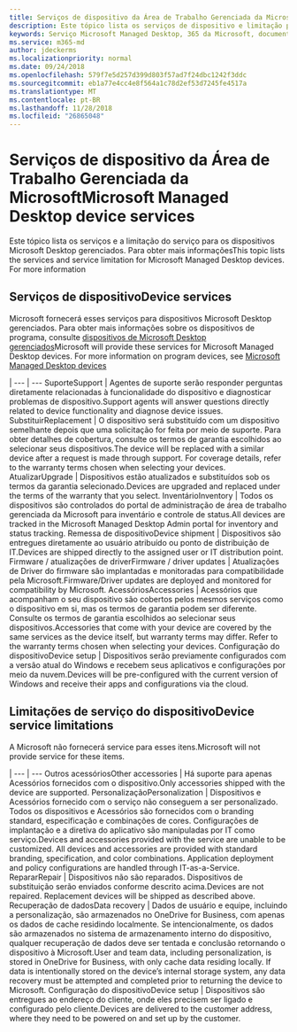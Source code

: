 ```yaml
---
title: Serviços de dispositivo da Área de Trabalho Gerenciada da Microsoft
description: Este tópico lista os serviços de dispositivo e limitação para o Microsoft Desktop gerenciados.
keywords: Serviço Microsoft Managed Desktop, 365 da Microsoft, documentação
ms.service: m365-md
author: jdeckerms
ms.localizationpriority: normal
ms.date: 09/24/2018
ms.openlocfilehash: 579f7e5d257d399d803f57ad7f24dbc1242f3ddc
ms.sourcegitcommit: eb1a77e4cc4e8f564a1c78d2ef53d7245fe4517a
ms.translationtype: MT
ms.contentlocale: pt-BR
ms.lasthandoff: 11/28/2018
ms.locfileid: "26865048"
---
```

# <a name="microsoft-managed-desktop-device-services"></a><span data-ttu-id="4f968-104">Serviços de dispositivo da Área de Trabalho Gerenciada da Microsoft</span><span class="sxs-lookup"><span data-stu-id="4f968-104">Microsoft Managed Desktop device services</span></span>

<span data-ttu-id="4f968-p101">Este tópico lista os serviços e a limitação do serviço para os dispositivos Microsoft Desktop gerenciados. Para obter mais informações</span><span class="sxs-lookup"><span data-stu-id="4f968-p101">This topic lists the services and service limitation for Microsoft Managed Desktop devices. For more information</span></span> 

## <a name="device-services"></a><span data-ttu-id="4f968-107">Serviços de dispositivo</span><span class="sxs-lookup"><span data-stu-id="4f968-107">Device services</span></span>

<span data-ttu-id="4f968-p102">Microsoft fornecerá esses serviços para dispositivos Microsoft Desktop gerenciados. Para obter mais informações sobre os dispositivos de programa, consulte [dispositivos de Microsoft Desktop gerenciados](device-list.md)</span><span class="sxs-lookup"><span data-stu-id="4f968-p102">Microsoft will provide these services for Microsoft Managed Desktop devices. For more information on program devices, see [Microsoft Managed Desktop devices](device-list.md)</span></span>

 | 
 --- | ---
<span data-ttu-id="4f968-110">Suporte</span><span class="sxs-lookup"><span data-stu-id="4f968-110">Support</span></span> | <span data-ttu-id="4f968-111">Agentes de suporte serão responder perguntas diretamente relacionadas à funcionalidade do dispositivo e diagnosticar problemas de dispositivo.</span><span class="sxs-lookup"><span data-stu-id="4f968-111">Support agents will answer questions directly related to device functionality and diagnose device issues.</span></span>
<span data-ttu-id="4f968-112">Substituir</span><span class="sxs-lookup"><span data-stu-id="4f968-112">Replacement</span></span> | <span data-ttu-id="4f968-p103">O dispositivo será substituído com um dispositivo semelhante depois que uma solicitação for feita por meio de suporte. Para obter detalhes de cobertura, consulte os termos de garantia escolhidos ao selecionar seus dispositivos.</span><span class="sxs-lookup"><span data-stu-id="4f968-p103">The device will be replaced with a similar device after a request is made through support. For coverage details, refer to the warranty terms chosen when selecting your devices.</span></span>
<span data-ttu-id="4f968-115">Atualizar</span><span class="sxs-lookup"><span data-stu-id="4f968-115">Upgrade</span></span> | <span data-ttu-id="4f968-116">Dispositivos estão atualizados e substituídos sob os termos da garantia selecionado.</span><span class="sxs-lookup"><span data-stu-id="4f968-116">Devices are upgraded and replaced under the terms of the warranty that you select.</span></span>
<span data-ttu-id="4f968-117">Inventário</span><span class="sxs-lookup"><span data-stu-id="4f968-117">Inventory</span></span> | <span data-ttu-id="4f968-118">Todos os dispositivos são controlados do portal de administração de área de trabalho gerenciada da Microsoft para inventário e controle de status.</span><span class="sxs-lookup"><span data-stu-id="4f968-118">All devices are tracked in the Microsoft Managed Desktop Admin portal for inventory and status tracking.</span></span>
<span data-ttu-id="4f968-119">Remessa de dispositivo</span><span class="sxs-lookup"><span data-stu-id="4f968-119">Device shipment</span></span> |   <span data-ttu-id="4f968-120">Dispositivos são entregues diretamente ao usuário atribuído ou ponto de distribuição de IT.</span><span class="sxs-lookup"><span data-stu-id="4f968-120">Devices are shipped directly to the assigned user or IT distribution point.</span></span>
<span data-ttu-id="4f968-121">Firmware / atualizações de driver</span><span class="sxs-lookup"><span data-stu-id="4f968-121">Firmware / driver updates</span></span> | <span data-ttu-id="4f968-122">Atualizações de Driver do firmware são implantadas e monitoradas para compatibilidade pela Microsoft.</span><span class="sxs-lookup"><span data-stu-id="4f968-122">Firmware/Driver updates are deployed and monitored for compatibility by Microsoft.</span></span> 
<span data-ttu-id="4f968-123">Acessórios</span><span class="sxs-lookup"><span data-stu-id="4f968-123">Accessories</span></span> | <span data-ttu-id="4f968-p104">Acessórios que acompanham o seu dispositivo são cobertos pelos mesmos serviços como o dispositivo em si, mas os termos de garantia podem ser diferente. Consulte os termos de garantia escolhidos ao selecionar seus dispositivos.</span><span class="sxs-lookup"><span data-stu-id="4f968-p104">Accessories that come with your device are covered by the same services as the device itself, but warranty terms may differ. Refer to the warranty terms chosen when selecting your devices.</span></span> 
<span data-ttu-id="4f968-126">Configuração do dispositivo</span><span class="sxs-lookup"><span data-stu-id="4f968-126">Device setup</span></span>    | <span data-ttu-id="4f968-127">Dispositivos serão previamente configurados com a versão atual do Windows e recebem seus aplicativos e configurações por meio da nuvem.</span><span class="sxs-lookup"><span data-stu-id="4f968-127">Devices will be pre-configured with the current version of Windows and receive their apps and configurations via the cloud.</span></span> 

## <a name="device-service-limitations"></a><span data-ttu-id="4f968-128">Limitações de serviço do dispositivo</span><span class="sxs-lookup"><span data-stu-id="4f968-128">Device service limitations</span></span>

<span data-ttu-id="4f968-129">A Microsoft não fornecerá service para esses itens.</span><span class="sxs-lookup"><span data-stu-id="4f968-129">Microsoft will not provide service for these items.</span></span>

 | 
 --- | ---
<span data-ttu-id="4f968-130">Outros acessórios</span><span class="sxs-lookup"><span data-stu-id="4f968-130">Other accessories</span></span> | <span data-ttu-id="4f968-131">Há suporte para apenas Acessórios fornecidos com o dispositivo.</span><span class="sxs-lookup"><span data-stu-id="4f968-131">Only accessories shipped with the device are supported.</span></span>
<span data-ttu-id="4f968-132">Personalização</span><span class="sxs-lookup"><span data-stu-id="4f968-132">Personalization</span></span> | <span data-ttu-id="4f968-p105">Dispositivos e Acessórios fornecido com o serviço não conseguem a ser personalizado. Todos os dispositivos e Acessórios são fornecidos com o branding standard, especificação e combinações de cores. Configurações de implantação e a diretiva do aplicativo são manipuladas por IT como serviço.</span><span class="sxs-lookup"><span data-stu-id="4f968-p105">Devices and accessories provided with the service are unable to be customized. All devices and accessories are provided with standard branding, specification, and color combinations. Application deployment and policy configurations are handled through IT-as-a-Service.</span></span>
<span data-ttu-id="4f968-136">Reparar</span><span class="sxs-lookup"><span data-stu-id="4f968-136">Repair</span></span> | <span data-ttu-id="4f968-p106">Dispositivos não são reparados. Dispositivos de substituição serão enviados conforme descrito acima.</span><span class="sxs-lookup"><span data-stu-id="4f968-p106">Devices are not repaired. Replacement devices will be shipped as described above.</span></span>
<span data-ttu-id="4f968-139">Recuperação de dados</span><span class="sxs-lookup"><span data-stu-id="4f968-139">Data recovery</span></span> | <span data-ttu-id="4f968-p107">Dados de usuário e equipe, incluindo a personalização, são armazenados no OneDrive for Business, com apenas os dados de cache residindo localmente. Se intencionalmente, os dados são armazenados no sistema de armazenamento interno do dispositivo, qualquer recuperação de dados deve ser tentada e conclusão retornando o dispositivo à Microsoft.</span><span class="sxs-lookup"><span data-stu-id="4f968-p107">User and team data, including personalization, is stored in OneDrive for Business, with only cache data residing locally. If data is intentionally stored on the device’s internal storage system, any data recovery must be attempted and completed prior to returning the device to Microsoft.</span></span>
<span data-ttu-id="4f968-142">Configuração do dispositivo</span><span class="sxs-lookup"><span data-stu-id="4f968-142">Device setup</span></span> | <span data-ttu-id="4f968-143">Dispositivos são entregues ao endereço do cliente, onde eles precisem ser ligado e configurado pelo cliente.</span><span class="sxs-lookup"><span data-stu-id="4f968-143">Devices are delivered to the customer address, where they need to be powered on and set up by the customer.</span></span>
